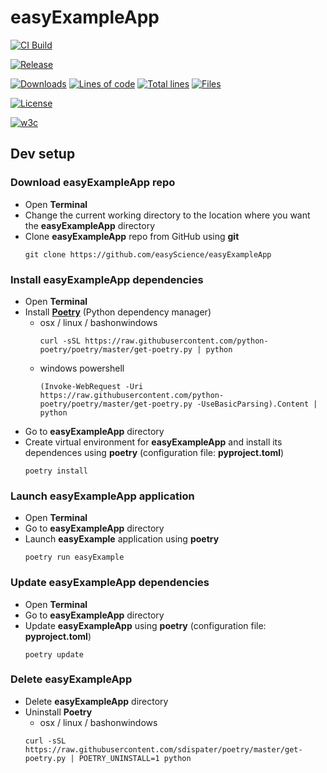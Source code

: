 # easyExampleApp

[![CI Build][20]][21]

[![Release][30]][31]

[![Downloads][70]][71] [![Lines of code][82]][80] [![Total lines][81]][80] [![Files][83]][80]

[![License][50]][51]

[![w3c][90]][91]

## Dev setup

### Download easyExampleApp repo
* Open **Terminal**
* Change the current working directory to the location where you want the **easyExampleApp** directory
* Clone **easyExampleApp** repo from GitHub using **git**
  ```
  git clone https://github.com/easyScience/easyExampleApp
  ```
  
### Install easyExampleApp dependencies
* Open **Terminal**
* Install [**Poetry**](https://python-poetry.org/docs/) (Python dependency manager)
  * osx / linux / bashonwindows
    ```
    curl -sSL https://raw.githubusercontent.com/python-poetry/poetry/master/get-poetry.py | python
    ```
  * windows powershell
    ```
    (Invoke-WebRequest -Uri https://raw.githubusercontent.com/python-poetry/poetry/master/get-poetry.py -UseBasicParsing).Content | python
    ```
* Go to **easyExampleApp** directory
* Create virtual environment for **easyExampleApp** and install its dependences using **poetry** (configuration file: **pyproject.toml**)
  ```
  poetry install
  ```
  
### Launch easyExampleApp application
* Open **Terminal**
* Go to **easyExampleApp** directory
* Launch **easyExample** application using **poetry**
  ```
  poetry run easyExample
  ```

### Update easyExampleApp dependencies
* Open **Terminal**
* Go to **easyExampleApp** directory
* Update **easyExampleApp** using **poetry** (configuration file: **pyproject.toml**)
  ```
  poetry update
  ```

### Delete easyExampleApp
* Delete **easyExampleApp** directory
* Uninstall **Poetry**
   * osx / linux / bashonwindows
   ```
   curl -sSL https://raw.githubusercontent.com/sdispater/poetry/master/get-poetry.py | POETRY_UNINSTALL=1 python
   ```

<!---URLs--->
<!---https://naereen.github.io/badges/--->

<!---CI Build Status--->
[20]: https://github.com/easyScience/easyExampleApp/workflows/build%20macOS,%20Linux,%20Windows/badge.svg
[21]: https://github.com/easyScience/easyExampleApp/actions

<!---Release--->
[30]: https://img.shields.io/github/release/easyScience/easyExampleApp.svg
[31]: https://github.com/easyScience/easyExampleApp/releases

<!---License--->
[50]: https://img.shields.io/github/license/easyScience/easyExampleApp.svg
[51]: https://github.com/easyScience/easyExampleApp/blob/master/LICENSE.md

<!---LicenseScan--->
[60]: https://app.fossa.com/api/projects/git%2Bgithub.com%2FeasyScience%2FeasyExampleApp.svg?type=shield
[61]: https://app.fossa.com/projects/git%2Bgithub.com%2FeasyScience%2FeasyExampleApp?ref=badge_shield

<!---Downloads--->
[70]: https://img.shields.io/github/downloads/easyScience/easyExampleApp/total.svg
[71]: https://github.com/easyScience/easyExampleApp/releases

<!---Code statistics--->
[80]: https://github.com/easyScience/easyExampleApp
[81]: https://tokei.rs/b1/github/easyScience/easyExampleApp
[82]: https://tokei.rs/b1/github/easyScience/easyExampleApp?category=code
[83]: https://tokei.rs/b1/github/easyScience/easyExampleApp?category=files

<!---W3C validation--->
[90]: https://img.shields.io/w3c-validation/default?targetUrl=https://easyscience.github.io/easyExampleApp
[91]: https://easyscience.github.io/easyExampleApp
